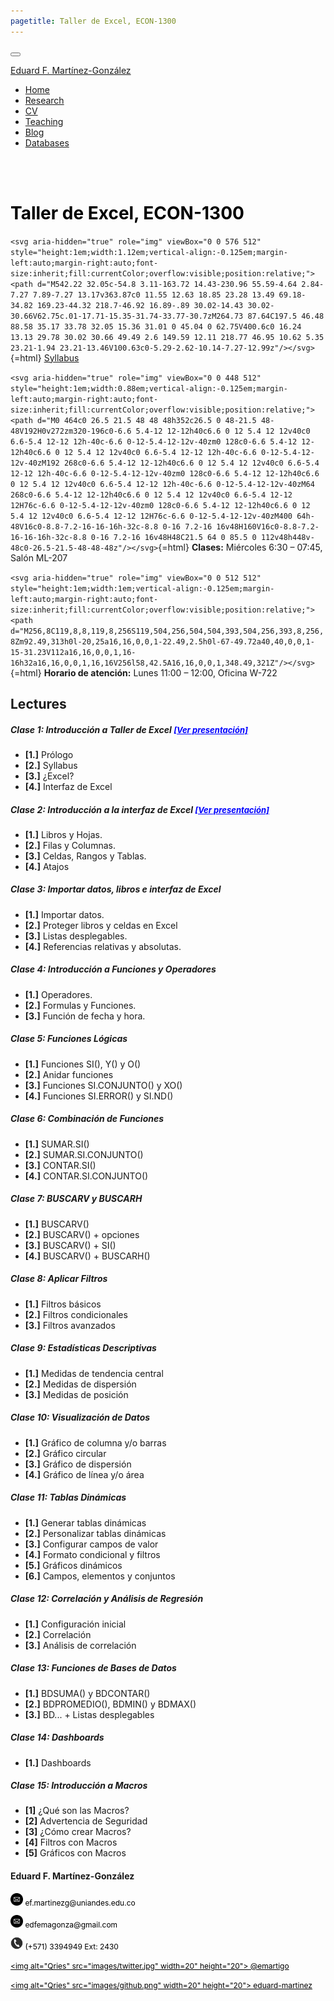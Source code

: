 ```yaml
---
pagetitle: Taller de Excel, ECON-1300
---
```


<!--- Inicio Emcabezado --->
<html>
<head>
<meta charset="utf-8" />
<meta name="generator" content="pandoc" />
<meta http-equiv="X-UA-Compatible" content="IE=EDGE" />
<title>Eduard F. Martínez-González</title>
<script src="site_libs/jquery-1.11.3/jquery.min.js"></script>
<meta name="viewport" content="width=device-width, initial-scale=1" />
<link href="site_libs/bootstrap-3.3.5/css/cerulean.min.css" rel="stylesheet" />
<script src="site_libs/bootstrap-3.3.5/js/bootstrap.min.js"></script>
<script src="site_libs/bootstrap-3.3.5/shim/html5shiv.min.js"></script>
<script src="site_libs/bootstrap-3.3.5/shim/respond.min.js"></script>
<script src="site_libs/navigation-1.1/tabsets.js"></script>
<script src="site_libs/accessible-code-block-0.0.1/empty-anchor.js"></script>
<link href="site_libs/font-awesome-5.1.0/css/all.css" rel="stylesheet" />
<link href="site_libs/font-awesome-5.1.0/css/v4-shims.css" rel="stylesheet" />
</head>
<body>
<div class="container-fluid main-container">
<div class="navbar navbar-inverse  navbar-fixed-top" role="navigation">
<div class="container">
<div class="navbar-header">
<button type="button" class="navbar-toggle collapsed" data-toggle="collapse" data-target="#navbar">
<span class="icon-bar"></span>
<span class="icon-bar"></span>
<span class="icon-bar"></span>
</button>

<a class="navbar-brand" href="https://eduard-martinez.github.io/index.html">Eduard F. Martínez-González</a>
</div> <div id="navbar" class="navbar-collapse collapse">
<ul class="nav navbar-nav"> </ul> <ul class="nav navbar-nav navbar-right">

<li><a href="https://eduard-martinez.github.io/index.html"><span class="fa fa-home"></span>Home</a></li>

<li><a href="https://eduard-martinez.github.io/research.html">Research</a></li>

<li><a href="https://eduard-martinez.github.io/cv/C_Eduard_F_Martinez_G.pdf">CV</a></li>

<li><a href="https://eduard-martinez.github.io/teaching.html">Teaching</a></li>

<li><a href="https://eduard-martinez.github.io/blog.html">Blog</a></li>

<li><a href="https://eduard-martinez.github.io/databases.html">Databases</a></li>

</div><!--/.nav-collapse -->
</div><!--/.container -->
</div><!--/.navbar -->
<div class="fluid-row" id="header">
<!--- Fin Emcabezado --->


<!--------------------------------- El codigo inicia aca --------------------------------->

<br> </br>

<!------------- Panel de la izquierda ------------->
<div class="col-sm-9">



<!--- Tirulo --->
<h1 style="color:black;">Taller de Excel, ECON-1300 </h1>

`<svg aria-hidden="true" role="img" viewBox="0 0 576 512" style="height:1em;width:1.12em;vertical-align:-0.125em;margin-left:auto;margin-right:auto;font-size:inherit;fill:currentColor;overflow:visible;position:relative;"><path d="M542.22 32.05c-54.8 3.11-163.72 14.43-230.96 55.59-4.64 2.84-7.27 7.89-7.27 13.17v363.87c0 11.55 12.63 18.85 23.28 13.49 69.18-34.82 169.23-44.32 218.7-46.92 16.89-.89 30.02-14.43 30.02-30.66V62.75c.01-17.71-15.35-31.74-33.77-30.7zM264.73 87.64C197.5 46.48 88.58 35.17 33.78 32.05 15.36 31.01 0 45.04 0 62.75V400.6c0 16.24 13.13 29.78 30.02 30.66 49.49 2.6 149.59 12.11 218.77 46.95 10.62 5.35 23.21-1.94 23.21-13.46V100.63c0-5.29-2.62-10.14-7.27-12.99z"/></svg>`{=html} [Syllabus](https://eduard-martinez.github.io/teaching/excel/2022-01/syllabus.pdf)

`<svg aria-hidden="true" role="img" viewBox="0 0 448 512" style="height:1em;width:0.88em;vertical-align:-0.125em;margin-left:auto;margin-right:auto;font-size:inherit;fill:currentColor;overflow:visible;position:relative;"><path d="M0 464c0 26.5 21.5 48 48 48h352c26.5 0 48-21.5 48-48V192H0v272zm320-196c0-6.6 5.4-12 12-12h40c6.6 0 12 5.4 12 12v40c0 6.6-5.4 12-12 12h-40c-6.6 0-12-5.4-12-12v-40zm0 128c0-6.6 5.4-12 12-12h40c6.6 0 12 5.4 12 12v40c0 6.6-5.4 12-12 12h-40c-6.6 0-12-5.4-12-12v-40zM192 268c0-6.6 5.4-12 12-12h40c6.6 0 12 5.4 12 12v40c0 6.6-5.4 12-12 12h-40c-6.6 0-12-5.4-12-12v-40zm0 128c0-6.6 5.4-12 12-12h40c6.6 0 12 5.4 12 12v40c0 6.6-5.4 12-12 12h-40c-6.6 0-12-5.4-12-12v-40zM64 268c0-6.6 5.4-12 12-12h40c6.6 0 12 5.4 12 12v40c0 6.6-5.4 12-12 12H76c-6.6 0-12-5.4-12-12v-40zm0 128c0-6.6 5.4-12 12-12h40c6.6 0 12 5.4 12 12v40c0 6.6-5.4 12-12 12H76c-6.6 0-12-5.4-12-12v-40zM400 64h-48V16c0-8.8-7.2-16-16-16h-32c-8.8 0-16 7.2-16 16v48H160V16c0-8.8-7.2-16-16-16h-32c-8.8 0-16 7.2-16 16v48H48C21.5 64 0 85.5 0 112v48h448v-48c0-26.5-21.5-48-48-48z"/></svg>`{=html} **Clases:** Miércoles 6:30 – 07:45, Salón ML-207

`<svg aria-hidden="true" role="img" viewBox="0 0 512 512" style="height:1em;width:1em;vertical-align:-0.125em;margin-left:auto;margin-right:auto;font-size:inherit;fill:currentColor;overflow:visible;position:relative;"><path d="M256,8C119,8,8,119,8,256S119,504,256,504,504,393,504,256,393,8,256,8Zm92.49,313h0l-20,25a16,16,0,0,1-22.49,2.5h0l-67-49.72a40,40,0,0,1-15-31.23V112a16,16,0,0,1,16-16h32a16,16,0,0,1,16,16V256l58,42.5A16,16,0,0,1,348.49,321Z"/></svg>`{=html} **Horario de atención:** Lunes 11:00 – 12:00, Oficina W-722

## Lectures

##### Clase 1: Introducción a Taller de Excel  <a href="https://lectures-excel.gitlab.io/202201/lecture-1" style="color:blue;font-size:13px;"> [Ver presentación] </a> 
* **[1.]** Prólogo
* **[2.]** Syllabus
* **[3.]** ¿Excel?
* **[4.]** Interfaz de Excel

##### Clase 2: Introducción a la interfaz de Excel <a href="https://lectures-excel.gitlab.io/202201/lecture-2" style="color:blue;font-size:13px;"> [Ver presentación] </a> 

* **[1.]** Libros y Hojas. 
* **[2.]** Filas y Columnas.
* **[3.]** Celdas, Rangos y Tablas.
* **[4.]** Atajos

##### Clase 3: Importar datos, libros e interfaz de Excel 

* **[1.]** Importar datos.
* **[2.]** Proteger libros y celdas en Excel
* **[3.]** Listas desplegables.
* **[4.]** Referencias relativas y absolutas.

##### Clase 4: Introducción a Funciones y Operadores 

* **[1.]** Operadores.
* **[2.]** Formulas y Funciones. 
* **[3.]** Función de fecha y hora.

##### Clase 5: Funciones Lógicas 

* **[1.]** Funciones SI(), Y() y O()
* **[2.]** Anidar funciones
* **[3.]** Funciones SI.CONJUNTO() y XO()
* **[4.]** Funciones SI.ERROR() y SI.ND()


##### Clase 6: Combinación de Funciones 

* **[1.]** SUMAR.SI()
* **[2.]** SUMAR.SI.CONJUNTO()
* **[3.]** CONTAR.SI()
* **[4.]** CONTAR.SI.CONJUNTO()

##### Clase 7: BUSCARV y BUSCARH 

* **[1.]** BUSCARV()
* **[2.]** BUSCARV() + opciones
* **[3.]** BUSCARV() + SI()
* **[4.]** BUSCARV() + BUSCARH()

##### Clase 8: Aplicar Filtros 

* **[1.]** Filtros básicos
* **[2.]** Filtros condicionales
* **[3.]** Filtros avanzados

##### Clase 9: Estadísticas Descriptivas 

* **[1.]** Medidas de tendencia central
* **[2.]** Medidas de dispersión
* **[3.]** Medidas de posición

##### Clase 10: Visualización de Datos 

* **[1.]** Gráfico de columna y/o barras
* **[2.]** Gráfico circular
* **[3.]** Gráfico de dispersión
* **[4.]** Gráfico de línea y/o área

##### Clase 11: Tablas Dinámicas 

* **[1.]** Generar tablas dinámicas 
* **[2.]** Personalizar tablas dinámicas
* **[3.]** Configurar campos de valor
* **[4.]** Formato condicional y filtros
* **[5.]** Gráficos dinámicos
* **[6.]** Campos, elementos y conjuntos

##### Clase 12: Correlación y Análisis de Regresión 

* **[1.]** Configuración inicial
* **[2.]** Correlación
* **[3.]** Análisis de correlación

##### Clase 13: Funciones de Bases de Datos 

* **[1.]** BDSUMA() y BDCONTAR()
* **[2.]** BDPROMEDIO(), BDMIN()  y BDMAX()
* **[3.]** BD... + Listas desplegables

##### Clase 14: Dashboards 

* **[1.]** Dashboards

##### Clase 15: Introducción a Macros 

* **[1]** ¿Qué son las Macros?
* **[2]** Advertencia de Seguridad
* **[3]** ¿Cómo crear Macros?
* **[4]** Filtros con Macros
* **[5]** Gráficos con Macros


</div>

<!------------- Panel de la derecha ------------->
<div class="col-sm-3">

#### Eduard F. Martínez-González
 
<!-- Correo -->
<p style="color:black;font-size:12px;"><img alt="Qries" src="images/correo.png" width=20" height="20"> ef.martinezg@uniandes.edu.co </img></p>

<!-- Correo -->
<p style="color:black;font-size:12px;"><img alt="Qries" src="images/correo.png" width=20" height="20"> edfemagonza@gmail.com </img></p>

<!-- Tel -->
<p style="color:black;font-size:12px;"><img alt="Qries" src="images/tel.png" width=20" height="20"> (+571) 3394949 Ext: 2430</img></p>

<!-- Twitter -->
 <a href="https://twitter.com/emartigo" style="color:black;font-size:12px;"> <img alt="Qries" src="images/twitter.jpg" width=20" height="20">  @emartigo</a> 

<!-- GitHub -->
<a href="https://github.com/eduard-martinez" style="color:black;font-size:12px;"> <img alt="Qries" src="images/github.png" width=20" height="20">  eduard-martinez</a>

</div>
<!------------- Panel de la derecha ------------->





<!--------------------------------- El codigo finaliza aca --------------------------------->





</div>
<script>
// add bootstrap table styles to pandoc tables
function bootstrapStylePandocTables() {
$('tr.header').parent('thead').parent('table').addClass('table table-condensed');
}
$(document).ready(function () {
bootstrapStylePandocTables();
});
</script>
<!-- tabsets -->
<script>
$(document).ready(function () {
window.buildTabsets("TOC");
});
$(document).ready(function () {
$('.tabset-dropdown > .nav-tabs > li').click(function () {
$(this).parent().toggleClass('nav-tabs-open')
});
});
</script>
<!-- code folding -->
<!-- dynamically load mathjax for compatibility with self-contained -->
<script>
(function () {
var script = document.createElement("script");
script.type = "text/javascript";
script.src  = "http://example.com/MathJax.js";
document.getElementsByTagName("head")[0].appendChild(script);
})();
</script>
</body>
</html>
